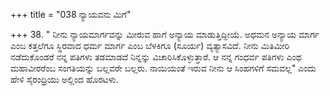 +++
title = "038 ನ್ಯಾಯವನು ಮಿಗೆ"

+++
38. " ನೀನು ನ್ಯಾಯಮಾರ್ಗವನ್ನು ಮೀರುವ ಹಾಗೆ ಅನ್ಯಾಯ ಮಾಡುತ್ತಿದ್ದೀಯೆ. ಅಧಮನ ಅನ್ಯಾಯ ಮಾರ್ಗ ಎಂಬ ಕತ್ತಲೆಗೂ ಸ್ಥಿರವಾದ ಧರ್ಮ ಮಾರ್ಗ ಎಂಬ ಬೆಳಕಿಗೂ (ಸೂರ್ಯ) ವ್ಯತ್ಯಾಸವಿದೆ. ನೀನು ಮಿತಿಮೀರಿ ನಡೆದುಕೊಂಡರೆ ನನ್ನ ಪತಿಗಳು ತಡಮಾಡದೆ ನಿನ್ನನ್ನು ವಿಚಾರಿಸಿಕೊಳ್ಳುತ್ತಾರೆ. ಆ ನನ್ನ ಗಂಧರ್ವ ಪತಿಗಳು ಎಂಥ ಮಹಾವೀರರೆಂಬ ಸಂಗತಿಯನ್ನು ಬಲ್ಲವರೇ ಬಲ್ಲರು. ನಾಯಿಯಂತೆ ಇರುವ ನೀನು ಆ ಸಿಂಹಗಳಿಗೆ ಸಮವಲ್ಲ" ಎಂದು ಹೇಳಿ ಸೈರಂಧ್ರಿಯು ಅಲ್ಲಿಂದ ಹೊರಟಳು.